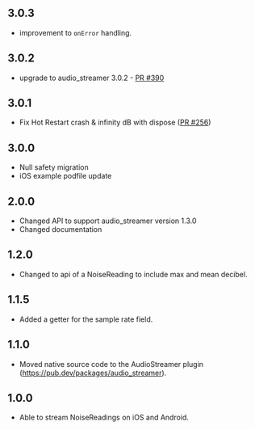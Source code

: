 ## 3.0.3
* improvement to `onError` handling.

## 3.0.2
- upgrade to audio_streamer 3.0.2 - [PR #390](https://github.com/cph-cachet/flutter-plugins/pull/390)

## 3.0.1
- Fix Hot Restart crash & infinity dB with dispose ([PR #256](https://github.com/cph-cachet/flutter-plugins/pull/256))

## 3.0.0
- Null safety migration
- iOS example podfile update

## 2.0.0
- Changed API to support audio_streamer version 1.3.0
- Changed documentation

## 1.2.0
- Changed to api of a NoiseReading to include max and mean decibel.

## 1.1.5
- Added a getter for the sample rate field.

## 1.1.0
- Moved native source code to the AudioStreamer plugin (https://pub.dev/packages/audio_streamer).

## 1.0.0
- Able to stream NoiseReadings on iOS and Android.

